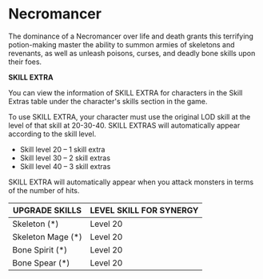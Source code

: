 # Necromancer

The dominance of a Necromancer over life and death grants this terrifying potion-making master the ability to summon armies of skeletons and revenants, as well as unleash poisons, curses, and deadly bone skills upon their foes.

**SKILL EXTRA**

You can view the information of SKILL EXTRA for characters in the Skill Extras table under the character's skills section in the game.

To use SKILL EXTRA, your character must use the original LOD skill at the level of that skill at 20-30-40. SKILL EXTRAS will automatically appear according to the skill level.

* Skill level 20 – 1 skill extra
* Skill level 30 – 2 skill extras
* Skill level 40 – 3 skill extras

SKILL EXTRA will automatically appear when you attack monsters in terms of the number of hits.

| UPGRADE SKILLS    | LEVEL SKILL FOR SYNERGY |
| ----------------- | ------------------------ |
| Skeleton (\*)     | Level 20                 |
| Skeleton Mage (\*)| Level 20                 |
| Bone Spirit (\*)  | Level 20                 |
| Bone Spear (\*)   | Level 20                 |